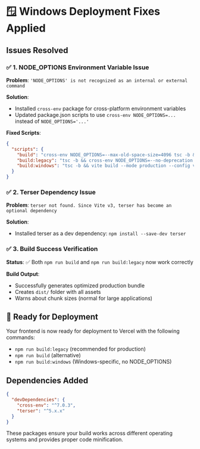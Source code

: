 # 🪟 Windows Deployment Fixes Applied

## Issues Resolved

### ✅ 1. NODE_OPTIONS Environment Variable Issue
**Problem**: `'NODE_OPTIONS' is not recognized as an internal or external command`

**Solution**: 
- Installed `cross-env` package for cross-platform environment variables
- Updated package.json scripts to use `cross-env NODE_OPTIONS=...` instead of `NODE_OPTIONS='...'`

**Fixed Scripts**:
```json
{
  "scripts": {
    "build": "cross-env NODE_OPTIONS=--max-old-space-size=4096 tsc -b && vite build --mode production",
    "build:legacy": "tsc -b && cross-env NODE_OPTIONS=--no-deprecation vite build --mode production --config vite.config.legacy.js",
    "build:windows": "tsc -b && vite build --mode production --config vite.config.legacy.js"
  }
}
```

### ✅ 2. Terser Dependency Issue
**Problem**: `terser not found. Since Vite v3, terser has become an optional dependency`

**Solution**: 
- Installed terser as a dev dependency: `npm install --save-dev terser`

### ✅ 3. Build Success Verification
**Status**: ✅ Both `npm run build` and `npm run build:legacy` now work correctly

**Build Output**:
- Successfully generates optimized production bundle
- Creates `dist/` folder with all assets
- Warns about chunk sizes (normal for large applications)

## 🚀 Ready for Deployment

Your frontend is now ready for deployment to Vercel with the following commands:
- `npm run build:legacy` (recommended for production)
- `npm run build` (alternative)
- `npm run build:windows` (Windows-specific, no NODE_OPTIONS)

## Dependencies Added
```json
{
  "devDependencies": {
    "cross-env": "^7.0.3",
    "terser": "^5.x.x"
  }
}
```

These packages ensure your build works across different operating systems and provides proper code minification.
